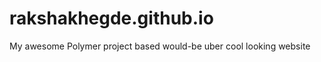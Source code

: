 rakshakhegde.github.io
======================
My awesome Polymer project based would-be uber cool looking website